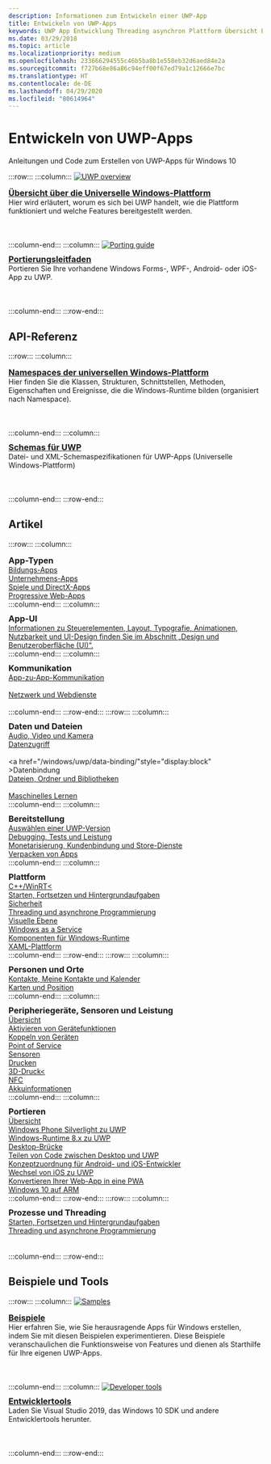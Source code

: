 ```yaml
---
description: Informationen zum Entwickeln einer UWP-App
title: Entwickeln von UWP-Apps
keywords: UWP App Entwicklung Threading asynchron Plattform Übersicht Portal entwickeln Entwickler
ms.date: 03/29/2018
ms.topic: article
ms.localizationpriority: medium
ms.openlocfilehash: 233666294555c46b5ba8b1e558eb32d6aed84e2a
ms.sourcegitcommit: f727b68e86a86c94eff00f67ed79a1c12666e7bc
ms.translationtype: HT
ms.contentlocale: de-DE
ms.lasthandoff: 04/29/2020
ms.locfileid: "80614964"
---
```

# <a name="develop-uwp-apps"></a>Entwickeln von UWP-Apps

Anleitungen und Code zum Erstellen von UWP-Apps für Windows 10

:::row:::
    :::column:::
        <a href="/windows/uwp/get-started/universal-application-platform-guide">
            <img src="https://docs.microsoft.com//media/hubs/windows/win_developer-uwp.svg" alt="UWP overview" />
        </a><br/>
        <h3 style="margin-top: 10px; margin-bottom: 0px"><a href="/windows/uwp/get-started/universal-application-platform-guide">Übersicht über die Universelle Windows-Plattform</a></h3>
        <p style="margin-top: 0px; margin-bottom: 50px">Hier wird erläutert, worum es sich bei UWP handelt, wie die Plattform funktioniert und welche Features bereitgestellt werden.</p>
    :::column-end:::
    :::column:::
        <a href="/windows/uwp/porting/index">
            <img src="https://docs.microsoft.com/media/illustrations/teams-fast-track.svg" alt="Porting guide" />
        </a><br/>
        <h3 style="margin-top: 10px; margin-bottom: 0px"><a href="/windows/uwp/porting/index">Portierungsleitfaden</a></h3>
        <p style="margin-top: 0px; margin-bottom: 50px">Portieren Sie Ihre vorhandene Windows Forms-, WPF-, Android- oder iOS-App zu UWP.</p>
    :::column-end:::
:::row-end:::

<!-- <ul class="panelContent cardsH" style="margin-left: 1px">
    <li>
        <a href="/windows/uwp/get-started/universal-application-platform-guide" style="display:block">
        <div class="cardSize">
            <div class="cardPadding">
                <div class="card">
                    <div class="cardImageOuter">
                        <div class="cardImage" style="background-color: #f2f2f2">                 
                            <img src="https://docs.microsoft.com//media/hubs/windows/win_developer-uwp.svg" alt=" "/>
                        </div>
                    </div>
                    <div class="cardText">
                        <h3>Overview of the Universal Windows Platform</h3>
                        <p>An explanation of what UWP is, how it works, and the features it provides.</p>
                    </div>
                </div>
            </div>
        </div>
        </a>
    </li>
    <li>
        <a href="/windows/uwp/porting/index" style="display:block">
        <div class="cardSize">
            <div class="cardPadding">
                <div class="card">
                    <div class="cardImageOuter">
                        <div class="cardImage" style="background-color: #f2f2f2">                
                            <img src="https://docs.microsoft.com/media/illustrations/teams-fast-track.svg" alt=" " />
                        </div>
                    </div>                
                    <div class="cardText">
                        <h3>Porting guide</h3>
                        <p>Bring your existing Windows Forms, WPF, Android, or iOS app to UWP. </p>
                    </div>
                </div>
            </div>
        </div>
        </a>
    </li>                 
</ul> -->

## <a name="api-reference"></a>API-Referenz

:::row:::
    :::column:::
        <h3 style="margin-top: 10px; margin-bottom: 0px"><a href="/uwp/api">Namespaces der universellen Windows-Plattform</a></h3>
        <p style="margin-top: 0px; margin-bottom: 50px">Hier finden Sie die Klassen, Strukturen, Schnittstellen, Methoden, Eigenschaften und Ereignisse, die die Windows-Runtime bilden (organisiert nach Namespace).</p>
    :::column-end:::
    :::column:::
        <h3 style="margin-top: 10px; margin-bottom: 0px"><a href="/uwp/schemas/">Schemas für UWP</a></h3>
        <p style="margin-top: 0px; margin-bottom: 50px">Datei- und XML-Schemaspezifikationen für UWP-Apps (Universelle Windows-Plattform)</p>
    :::column-end:::
:::row-end:::

<!-- <ul class="panelContent cardsH" style="margin-left: 1px">
    <li>
        <a href="/uwp/api" style="display:block">
        <div class="cardSize">
            <div class="cardPadding">
                <div class="card">
                    <div class="cardText">
                        <h3>Windows UWP namespaces</h3>
                        <p>The classes, structures, interfaces, methods, properties, and events that make up the Windows Runtime, organized by namespace.</p>
                    </div>
                </div>
            </div>
        </div>
        </a>
    </li>
    <li>
        <a href="/uwp/schemas/" style="display:block">
        <div class="cardSize">
            <div class="cardPadding">
                <div class="card">
                    <div class="cardText">
                        <h3>Schemas for UWP</h3>
                        <p>File and XML schema specifications for Universal Windows Platform (UWP) apps. </p>
                    </div>
                </div>
            </div>
        </div>
        </a>
    </li>                 
</ul> -->

## <a name="articles"></a>Artikel

:::row:::
    :::column:::
        <h3 style="margin-top: 10px; margin-bottom: 0px">App-Typen</h3>
        <a href="/windows/uwp/apps-for-education/">Bildungs-Apps</a><br/>
        <a href="/windows/uwp/enterprise/">Unternehmens-Apps</a><br/>
        <a href="/windows/uwp/gaming/">Spiele und DirectX-Apps</a><br/>
        <a href="/microsoft-edge/progressive-web-apps">Progressive Web-Apps</a><br/>
    :::column-end:::
    :::column:::
        <h3 style="margin-top: 10px; margin-bottom: 0px">App-UI</h3>
        <a href="https://developer.microsoft.com/windows/apps/design">Informationen zu Steuerelementen, Layout, Typografie, Animationen, Nutzbarkeit und UI-Design finden Sie im Abschnitt „Design und Benutzeroberfläche (UI)“.</a><br/>
    :::column-end:::
    :::column:::
        <h3 style="margin-top: 10px; margin-bottom: 0px">Kommunikation</h3>
        <a style="display:block" href="/windows/uwp/app-to-app/">App-zu-App-Kommunikation</a><br/>
        <a style="display:block" href="/windows/uwp/networking/">Netzwerk und Webdienste</a><br/>
    :::column-end:::
:::row-end:::
:::row:::
    :::column:::
        <h3 style="margin-top: 10px; margin-bottom: 0px">Daten und Dateien</h3>
        <a href="/windows/uwp/audio-video-camera/">Audio, Video und Kamera</a><br/>
        <a href="/windows/uwp/data-access/" style="display:block" >Datenzugriff</a><br/>
        <a href="/windows/uwp/data-binding/"style="display:block" >Datenbindung</a><br/>
        <a href="/windows/uwp/files/" style="display:block" >Dateien, Ordner und Bibliotheken</a><br/>
        <a href="/windows/uwp/machine-learning/">Maschinelles Lernen</a><br/>
    :::column-end:::
    :::column:::
        <h3 style="margin-top: 10px; margin-bottom: 0px">Bereitstellung</h3>
        <a href="/windows/uwp/updates-and-versions/choose-a-uwp-version">Auswählen einer UWP-Version</a><br/>
        <a href="/windows/uwp/debug-test-perf/">Debugging, Tests und Leistung</a><br/>
        <a href="/windows/uwp/monetize/">Monetarisierung, Kundenbindung und Store-Dienste</a><br/>
        <a href="/windows/uwp/packaging/">Verpacken von Apps</a><br/>
    :::column-end:::
    :::column:::
        <h3 style="margin-top: 10px; margin-bottom: 0px">Plattform</h3>
        <a href="/windows/uwp/cpp-and-winrt-apis/">C++/WinRT<</a><br/>
        <a href="/windows/uwp/launch-resume/">Starten, Fortsetzen und Hintergrundaufgaben</a><br/>
        <a href="/windows/uwp/security/">Sicherheit</a><br/>
        <a href="/windows/uwp/threading-async/">Threading und asynchrone Programmierung</a><br/>
        <a href="/windows/uwp/composition/visual-layer">Visuelle Ebene</a><br/>
        <a href="/windows/uwp/updates-and-versions/application-development-for-windows-as-a-service">Windows as a Service</a><br/>
        <a href="/windows/uwp/winrt-components/">Komponenten für Windows-Runtime</a><br/>
        <a href="/windows/uwp/xaml-platform/">XAML-Plattform</a><br/>
    :::column-end:::
:::row-end:::
:::row:::
    :::column:::
        <h3 style="margin-top: 10px; margin-bottom: 0px">Personen und Orte</h3>
        <a href="/windows/uwp/contacts-and-calendar/">Kontakte, Meine Kontakte und Kalender</a><br/>
        <a href="/windows/uwp/maps-and-location/">Karten und Position</a><br/>
    :::column-end:::
    :::column:::
        <h3 style="margin-top: 10px; margin-bottom: 0px">Peripheriegeräte, Sensoren und Leistung</h3>
        <a href="/windows/uwp/contacts-and-calendar/">Übersicht</a><br/>
        <a href="/windows/uwp/devices-sensors/enable-device-capabilities">Aktivieren von Gerätefunktionen</a><br/>
        <a href="/windows/uwp/devices-sensors/pair-devices">Koppeln von Geräten</a><br/>
        <a href="/windows/uwp/devices-sensors/point-of-service">Point of Service</a><br/>
        <a href="/windows/uwp/devices-sensors/sensors">Sensoren</a><br/>
        <a href="/windows/uwp/devices-sensors/printing-and-scanning">Drucken</a><br/>
        <a href="/windows/uwp/devices-sensors/3d-printing">3D-Druck<</a><br/>
        <a href="/windows/uwp/devices-sensors/nfc">NFC</a><br/>
        <a href="/windows/uwp/devices-sensors/get-battery-info">Akkuinformationen</a><br/>
    :::column-end:::
    :::column:::
        <h3 style="margin-top: 10px; margin-bottom: 0px">Portieren</h3>
        <a href="/windows/uwp/porting/">Übersicht</a><br/>
        <a href="/windows/uwp/porting/wpsl-to-uwp-root">Windows Phone Silverlight zu UWP</a><br/>
        <a href="/windows/uwp/porting/w8x-to-uwp-root">Windows-Runtime 8.x zu UWP</a><br/>
        <a href="/windows/uwp/porting/desktop-to-uwp-root">Desktop-Brücke</a><br/>
        <a href="/windows/uwp/porting/desktop-to-uwp-migrate">Teilen von Code zwischen Desktop und UWP</a><br/>
        <a href="/windows/uwp/porting/android-ios-uwp-map">Konzeptzuordnung für Android- und iOS-Entwickler</a><br/>
        <a href="/windows/uwp/porting/ios-to-uwp-root">Wechsel von iOS zu UWP</a><br/>
        <a href="/microsoft-edge/progressive-web-apps">Konvertieren Ihrer Web-App in eine PWA</a><br/>
        <a href="/windows/uwp/porting/apps-on-arm">Windows 10 auf ARM</a><br/>
    :::column-end:::
:::row-end:::
:::row:::
    :::column:::
        <h3 style="margin-top: 10px; margin-bottom: 0px">Prozesse und Threading</h3>
        <a href="/windows/uwp/launch-resume/">Starten, Fortsetzen und Hintergrundaufgaben</a><br/>
        <a href="/windows/uwp/threading-async/">Threading und asynchrone Programmierung</a><br/><br/><br/>
    :::column-end:::
:::row-end:::


 ## <a name="samples-and-tools"></a>Beispiele und Tools

 :::row:::
    :::column:::
        <a href="https://developer.microsoft.com/windows/samples">
            <img src="https://docs.microsoft.com/media/illustrations/sql-database-develop.svg" alt="Samples" />
        </a><br/>
        <h3 style="margin-top: 10px; margin-bottom: 0px"><a href="https://developer.microsoft.com/windows/samples">Beispiele</a></h3>
        <p style="margin-top: 0px; margin-bottom: 50px">Hier erfahren Sie, wie Sie herausragende Apps für Windows erstellen, indem Sie mit diesen Beispielen experimentieren. Diese Beispiele veranschaulichen die Funktionsweise von Features und dienen als Starthilfe für Ihre eigenen UWP-Apps.</p>
    :::column-end:::
    :::column:::
        <a href="https://developer.microsoft.com/windows/downloads">
            <img src="https://docs.microsoft.com/media/illustrations/sql-get-started-download.svg" alt="Developer tools" />
        </a><br/>
        <h3 style="margin-top: 10px; margin-bottom: 0px"><a href="https://developer.microsoft.com/windows/downloads">Entwicklertools</a></h3>
        <p style="margin-top: 0px; margin-bottom: 50px">Laden Sie Visual Studio 2019, das Windows 10 SDK und andere Entwicklertools herunter.</p>
    :::column-end:::
:::row-end:::
